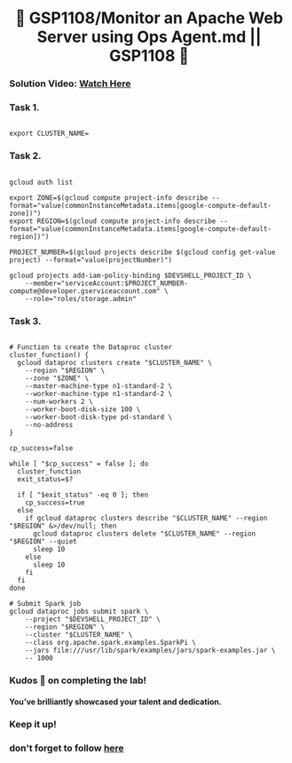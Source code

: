 <h1 align="center">
🚀  GSP1108/Monitor an Apache Web Server using Ops Agent.md
 || GSP1108        🚀
</h1>

### **Solution Video:** [Watch Here]()

### Task 1.

```lookml

export CLUSTER_NAME=

```

### Task 2.

```lookml

gcloud auth list

export ZONE=$(gcloud compute project-info describe --format="value(commonInstanceMetadata.items[google-compute-default-zone])")
export REGION=$(gcloud compute project-info describe --format="value(commonInstanceMetadata.items[google-compute-default-region])")

PROJECT_NUMBER=$(gcloud projects describe $(gcloud config get-value project) --format="value(projectNumber)")

gcloud projects add-iam-policy-binding $DEVSHELL_PROJECT_ID \
    --member="serviceAccount:$PROJECT_NUMBER-compute@developer.gserviceaccount.com" \
    --role="roles/storage.admin"

```

### Task 3.

```lookml

# Function to create the Dataproc cluster
cluster_function() {
  gcloud dataproc clusters create "$CLUSTER_NAME" \
    --region "$REGION" \
    --zone "$ZONE" \
    --master-machine-type n1-standard-2 \
    --worker-machine-type n1-standard-2 \
    --num-workers 2 \
    --worker-boot-disk-size 100 \
    --worker-boot-disk-type pd-standard \
    --no-address
}

cp_success=false

while [ "$cp_success" = false ]; do
  cluster_function
  exit_status=$?

  if [ "$exit_status" -eq 0 ]; then
    cp_success=true
  else
    if gcloud dataproc clusters describe "$CLUSTER_NAME" --region "$REGION" &>/dev/null; then
      gcloud dataproc clusters delete "$CLUSTER_NAME" --region "$REGION" --quiet
      sleep 10
    else
      sleep 10
    fi
  fi
done

# Submit Spark job
gcloud dataproc jobs submit spark \
    --project "$DEVSHELL_PROJECT_ID" \
    --region "$REGION" \
    --cluster "$CLUSTER_NAME" \
    --class org.apache.spark.examples.SparkPi \
    --jars file:///usr/lib/spark/examples/jars/spark-examples.jar \
    -- 1000

```

### Kudos 🌟 on completing the lab!

#### You’ve brilliantly showcased your talent and dedication.

### Keep it up!

### don't forget to follow [here](https://youtube.com/@hellodev1?si=1GE3_P0V8xbViLhc)
